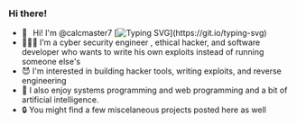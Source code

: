 ### Hi there! 

- 👻⠀Hi! I'm @calcmaster7
[![Typing SVG](https://readme-typing-svg.demolab.com/?lines=My+name+is+Dan+Gray;Nice+to+meet+you!!!)](https://git.io/typing-svg)
- 🧑🏻‍💻 I’m a cyber security engineer , ethical hacker, and software developer
     who wants to write his own exploits instead of running someone else's 
- 😈 I'm interested in building hacker tools, writing exploits, and reverse engineering
- 🤖 I also enjoy systems programming and web programming and a bit of artificial intelligence. 
- 🔒 You might find a few miscelaneous projects posted here as well
<script src="https://tryhackme.com/badge/1767563"></script>
<!--
**calcmaster7/calcmaster7** is a ✨ _special_ ✨ repository because its `README.md` (this file) appears on your GitHub profile.

Here are some ideas to get you started:

- 👻⠀Hi! I'm @calcmaster7
- 🧑🏻‍💻 I’m a cyber security engineer , ethical hacker, and software developer
     who wants to write his own exploits instead of running someone else's 
- 😈 I'm interested in building hacker tools, writing exploits, and reverse engineering
- 🤖 I also enjoy systems programming and writing web applications. After all To attack a system,
     you should a bit of experience building them, in my opinion.
- 🔒 You might find a few miscelaneous projects posted here as well

-->
